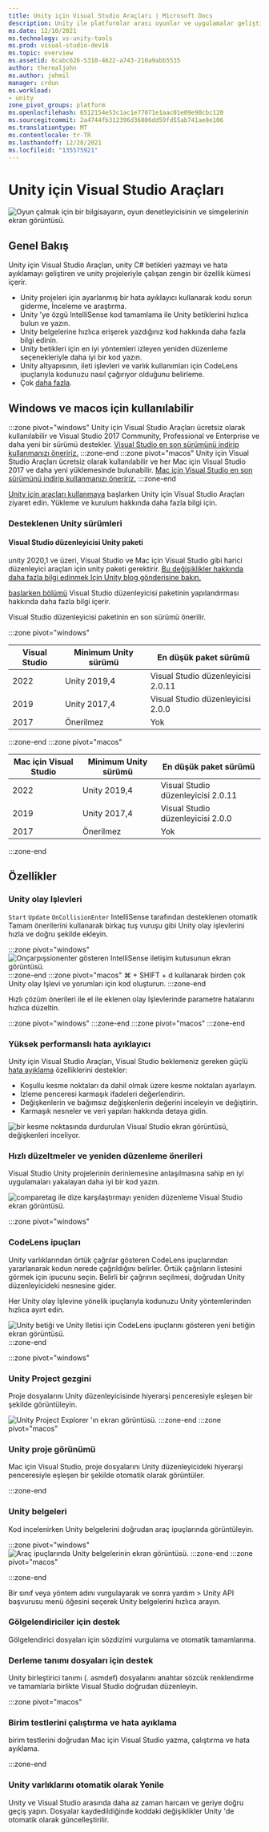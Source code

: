 ```yaml
---
title: Unity için Visual Studio Araçları | Microsoft Docs
description: Unity ile platformlar arası oyunlar ve uygulamalar geliştirmenize yardımcı olan ücretsiz bir Visual Studio uzantısı olan Unity için Visual Studio Araçları hakkında genel bakışı okuyun.
ms.date: 12/10/2021
ms.technology: vs-unity-tools
ms.prod: visual-studio-dev16
ms.topic: overview
ms.assetid: 6cabc626-5310-4622-a743-210a9abb5535
author: therealjohn
ms.author: johmil
manager: crdun
ms.workload:
- unity
zone_pivot_groups: platform
ms.openlocfilehash: 6512154e53c1ac1e77071e1aac01e09e90cbc120
ms.sourcegitcommit: 2a4744fb312396d36086dd59fd55ab741ae8e106
ms.translationtype: MT
ms.contentlocale: tr-TR
ms.lasthandoff: 12/28/2021
ms.locfileid: "135575921"
---
```

# <a name="visual-studio-tools-for-unity"></a>Unity için Visual Studio Araçları
![Oyun çalmak için bir bilgisayarın, oyun denetleyicisinin ve simgelerinin ekran görüntüsü.](../media/hero.png)

## <a name="overview"></a>Genel Bakış
Unity için Visual Studio Araçları, unity C# betikleri yazmayı ve hata ayıklamayı geliştiren ve unity projeleriyle çalışan zengin bir özellik kümesi içerir.

* Unity projeleri için ayarlanmış bir hata ayıklayıcı kullanarak kodu sorun giderme, İnceleme ve araştırma.
* Unity 'ye özgü IntelliSense kod tamamlama ile Unity betiklerini hızlıca bulun ve yazın.
* Unity belgelerine hızlıca erişerek yazdığınız kod hakkında daha fazla bilgi edinin.
* Unity betikleri için en iyi yöntemleri izleyen yeniden düzenleme seçenekleriyle daha iyi bir kod yazın.
* Unity altyapısının, ileti işlevleri ve varlık kullanımları için CodeLens ipuçlarıyla kodunuzu nasıl çağırıyor olduğunu belirleme.
* Çok [daha fazla](#features).

## <a name="available-for-windows-and-macos"></a>Windows ve macos için kullanılabilir
:::zone pivot="windows"
Unity için Visual Studio Araçları ücretsiz olarak kullanılabilir ve Visual Studio 2017 Community, Professional ve Enterprise ve daha yeni bir sürümü destekler. [Visual Studio en son sürümünü indirip kullanmanızı öneririz.](https://visualstudio.microsoft.com/downloads/)
:::zone-end
:::zone pivot="macos"
Unity için Visual Studio Araçları ücretsiz olarak kullanılabilir ve her Mac için Visual Studio 2017 ve daha yeni yüklemesinde bulunabilir. [Mac için Visual Studio en son sürümünü indirip kullanmanızı öneririz.](https://visualstudio.microsoft.com/downloads/)
:::zone-end

[Unity için araçları kullanmaya](getting-started-with-visual-studio-tools-for-unity.md) başlarken Unity için Visual Studio Araçları ziyaret edin. Yükleme ve kurulum hakkında daha fazla bilgi için.

### <a name="supported-unity-versions"></a>Desteklenen Unity sürümleri
#### <a name="visual-studio-editor-unity-package"></a>Visual Studio düzenleyicisi Unity paketi
unity 2020,1 ve üzeri, Visual Studio ve Mac için Visual Studio gibi harici düzenleyici araçları için unity paketi gerektirir. [Bu değişiklikler hakkında daha fazla bilgi edinmek Için Unity blog gönderisine bakın.](https://unity.com/releases/2020-1/programmer-tools#verified-ide-packages-now-include-visual-studio)

[başlarken bölümü](getting-started-with-visual-studio-tools-for-unity.md) Visual Studio düzenleyicisi paketinin yapılandırması hakkında daha fazla bilgi içerir.

Visual Studio düzenleyicisi paketinin en son sürümü önerilir.

:::zone pivot="windows"

|Visual Studio  |Minimum Unity sürümü|En düşük paket sürümü|
|---------------|---------------------|-----------------------|
|2022           |Unity 2019,4         |Visual Studio düzenleyicisi 2.0.11|
|2019           |Unity 2017,4         |Visual Studio düzenleyicisi 2.0.0|
|2017           |Önerilmez      |Yok
:::zone-end
:::zone pivot="macos"

|Mac için Visual Studio |Minimum Unity sürümü|En düşük paket sürümü|
|---------------|---------------------|-----------------------|
|2022           |Unity 2019,4         |Visual Studio düzenleyicisi 2.0.11|
|2019           |Unity 2017,4         |Visual Studio düzenleyicisi 2.0.0|
|2017           |Önerilmez      |Yok
:::zone-end

## <a name="features"></a>Özellikler
### <a name="unity-event-functions"></a>Unity olay Işlevleri
`Start` `Update` `OnCollisionEnter` IntelliSense tarafından desteklenen otomatik Tamam önerilerini kullanarak birkaç tuş vuruşu gibi Unity olay işlevlerini hızla ve doğru şekilde ekleyin. 

:::zone pivot="windows"
![Onçarpışsionenter gösteren IntelliSense iletişim kutusunun ekran görüntüsü.](../media/vs/intellisense-example.png)
:::zone-end
:::zone pivot="macos"
⌘ + SHIFT + d kullanarak birden çok Unity olay Işlevi ve yorumları için kod oluşturun.
:::zone-end

Hızlı çözüm önerileri ile el ile eklenen olay Işlevlerinde parametre hatalarını hızlıca düzeltin.

:::zone pivot="windows"
:::zone-end
:::zone pivot="macos"
:::zone-end

### <a name="high-performance-debugger"></a>Yüksek performanslı hata ayıklayıcı
Unity için Visual Studio Araçları, Visual Studio beklemeniz gereken güçlü [hata ayıklama](using-visual-studio-tools-for-unity.md#unity-debugging) özelliklerini destekler:

* Koşullu kesme noktaları da dahil olmak üzere kesme noktaları ayarlayın.
* İzleme penceresi karmaşık ifadeleri değerlendirin.
* Değişkenlerin ve bağımsız değişkenlerin değerini inceleyin ve değiştirin.
* Karmaşık nesneler ve veri yapıları hakkında detaya gidin.

![bir kesme noktasında durdurulan Visual Studio ekran görüntüsü, değişkenleri inceliyor.](../media/vs/debugging-inspecting.png)

### <a name="quick-fixes-and-refactoring-suggestions"></a>Hızlı düzeltmeler ve yeniden düzenleme önerileri
Visual Studio Unity projelerinin derinlemesine anlaşılmasına sahip en iyi uygulamaları yakalayan daha iyi bir kod yazın.

![comparetag ile dize karşılaştırmayı yeniden düzenleme Visual Studio ekran görüntüsü.](../media/vs/unity-diagnostics.png)

:::zone pivot="windows"
### <a name="codelens-hints"></a>CodeLens ipuçları
Unity varlıklarından örtük çağrılar gösteren CodeLens ipuçlarından yararlanarak kodun nerede çağrıldığını belirler. Örtük çağrıların listesini görmek için ipucunu seçin. Belirli bir çağrının seçilmesi, doğrudan Unity düzenleyicideki nesnesine gider.

Her Unity olay Işlevine yönelik ipuçlarıyla kodunuzu Unity yöntemlerinden hızlıca ayırt edin.

 ![Unity betiği ve Unity Iletisi için CodeLens ipuçlarını gösteren yeni betiğin ekran görüntüsü.](../media/vs/codelens-support.png)
:::zone-end

:::zone pivot="windows"
### <a name="unity-project-explorer"></a>Unity Project gezgini
Proje dosyalarını Unity düzenleyicisinde hiyerarşi penceresiyle eşleşen bir şekilde görüntüleyin.

![Unity Project Explorer 'ın ekran görüntüsü.](../media/vs/unity-project-explorer.png)
:::zone-end
:::zone pivot="macos"
### <a name="unity-project-view"></a>Unity proje görünümü
Mac için Visual Studio, proje dosyalarını Unity düzenleyicideki hiyerarşi penceresiyle eşleşen bir şekilde otomatik olarak görüntüler.

:::zone-end

### <a name="unity-documentation"></a>Unity belgeleri
Kod incelenirken Unity belgelerini doğrudan araç ipuçlarında görüntüleyin.

:::zone pivot="windows"
![Araç ipuçlarında Unity belgelerinin ekran görüntüsü.](../media/vs/visual-studio-tools-unity-documentation-tooltips.png)
:::zone-end
:::zone pivot="macos"

:::zone-end

Bir sınıf veya yöntem adını vurgulayarak ve sonra yardım > Unity API başvurusu menü öğesini seçerek Unity belgelerini hızlıca arayın.

### <a name="support-for-shaders"></a>Gölgelendiriciler için destek
Gölgelendirici dosyaları için sözdizimi vurgulama ve otomatik tamamlanma. 

### <a name="support-for-assembly-definition-files"></a>Derleme tanımı dosyaları için destek
Unity birleştirici tanımı (. asmdef) dosyalarını anahtar sözcük renklendirme ve tamamlarla birlikte Visual Studio doğrudan düzenleyin.

:::zone pivot="macos"
### <a name="run-and-debug-unit-tests"></a>Birim testlerini çalıştırma ve hata ayıklama
birim testlerini doğrudan Mac için Visual Studio yazma, çalıştırma ve hata ayıklama.

:::zone-end

### <a name="automatically-refresh-unity-assets"></a>Unity varlıklarını otomatik olarak Yenile
Unity ve Visual Studio arasında daha az zaman harcaın ve geriye doğru geçiş yapın. Dosyalar kaydedildiğinde koddaki değişiklikler Unity 'de otomatik olarak güncelleştirilir.
